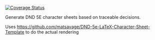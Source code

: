 [![Coverage Status](https://coveralls.io/repos/github/dwagon/charsheets/badge.svg?branch=coverage)](https://coveralls.io/github/dwagon/charsheets?branch=coverage)

Generate DND 5E character sheets based on traceable decisions.

Uses https://github.com/matsavage/DND-5e-LaTeX-Character-Sheet-Template to do the actual rendering
